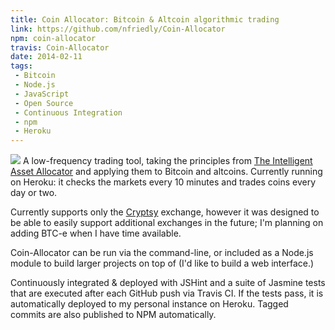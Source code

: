 ```yaml
---
title: Coin Allocator: Bitcoin & Altcoin algorithmic trading
link: https://github.com/nfriedly/Coin-Allocator
npm: coin-allocator
travis: Coin-Allocator
date: 2014-02-11
tags:
 - Bitcoin
 - Node.js
 - JavaScript
 - Open Source
 - Continuous Integration
 - npm
 - Heroku
---
```

<img src="/img/portfolio/bitcoin.png" class="right"> A low-frequency trading tool, taking the principles from 
[The Intelligent Asset Allocator](http://www.amazon.com/gp/product/0071362363/ref=as_li_ss_il?ie=UTF8&camp=1789&creative=390957&creativeASIN=0071362363&linkCode=as2&tag=nfriedly-20) 
and applying them to Bitcoin and altcoins. Currently running on Heroku: it checks the markets every 10 minutes and trades coins every day or two.

Currently supports only the [Cryptsy](https://www.cryptsy.com/users/register?refid=154285) exchange, 
however it was designed to be able to easily support additional exchanges in the future; I'm planning on adding BTC-e when I have time available.

Coin-Allocator can be run via the command-line, or included as a Node.js module to build larger projects on top of (I'd like to build a web interface.)

Continuously integrated & deployed with JSHint and a suite of Jasmine tests that are executed after each GitHub push via Travis CI. 
If the tests pass, it is automatically deployed to my personal instance on Heroku. Tagged commits are also published to NPM automatically. 
